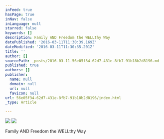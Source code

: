 ```yaml
---
inFeed: true
hasPage: true
inNav: false
inLanguage: null
starred: false
keywords: []
description: Family AND Freedom the WELLthy Way
datePublished: '2016-03-11T11:30:39.169Z'
dateModified: '2016-03-11T11:30:35.201Z'
title: ''
author: []
sourcePath: _posts/2016-03-11-56e05f34-62d7-431e-8fb7-91b18b2d8196.md
published: true
authors: []
publisher:
  name: null
  domain: null
  url: null
  favicon: null
url: 56e05f34-62d7-431e-8fb7-91b18b2d8196/index.html
_type: Article

---
```

![](https://the-grid-user-content.s3-us-west-2.amazonaws.com/a8623202-fa34-4384-a621-2af6e7cc11f2.jpg)
![](https://the-grid-user-content.s3-us-west-2.amazonaws.com/ed5a1ba7-89ec-48cf-802a-2f3979dba3c6.jpg)

Family AND Freedom the WELLthy Way